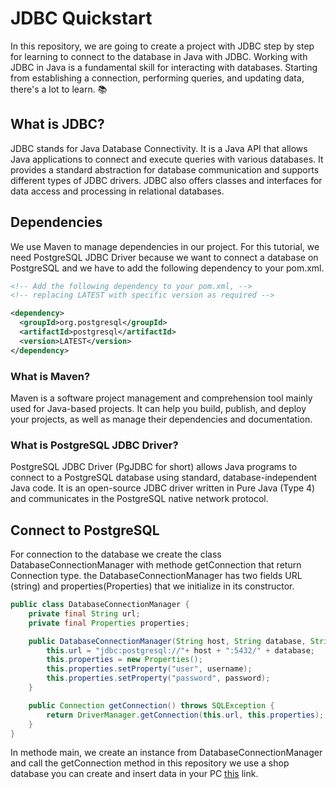 # JDBC Quickstart
In this repository, we are going to create a project with JDBC step by step for learning to connect to the database in Java with JDBC.
Working with JDBC in Java is a fundamental skill for interacting with databases. Starting from establishing a connection, performing queries, and updating data, there's a lot to learn. 📚

## What is JDBC?
JDBC stands for Java Database Connectivity. It is a Java API that allows Java applications to connect and execute queries with various databases. 
It provides a standard abstraction for database communication and supports different types of JDBC drivers.
JDBC also offers classes and interfaces for data access and processing in relational databases.

## Dependencies
We use Maven to manage dependencies in our project. For this tutorial, we need PostgreSQL JDBC Driver because we want to connect a database on PostgreSQL
and we have to add the following dependency to your pom.xml.
``` XML
<!-- Add the following dependency to your pom.xml, -->
<!-- replacing LATEST with specific version as required -->

<dependency>
  <groupId>org.postgresql</groupId>
  <artifactId>postgresql</artifactId>
  <version>LATEST</version>
</dependency>
```

### What is Maven?
Maven is a software project management and comprehension tool mainly used for Java-based projects.
It can help you build, publish, and deploy your projects, as well as manage their dependencies and documentation.

### What is PostgreSQL JDBC Driver?
PostgreSQL JDBC Driver (PgJDBC for short) allows Java programs to connect to a PostgreSQL database using standard,
database-independent Java code. It is an open-source JDBC driver written in Pure Java (Type 4)
and communicates in the PostgreSQL native network protocol.

## Connect to PostgreSQL
For connection to the database we create the class DatabaseConnectionManager with methode getConnection
that return Connection type. the DatabaseConnectionManager has two fields URL (string) and properties(Properties) that we initialize in its constructor.

```java
public class DatabaseConnectionManager {
    private final String url;
    private final Properties properties;

    public DatabaseConnectionManager(String host, String database, String username, String password){
        this.url = "jdbc:postgresql://"+ host + ":5432/" + database;
        this.properties = new Properties();
        this.properties.setProperty("user", username);
        this.properties.setProperty("password", password);
    }

    public Connection getConnection() throws SQLException {
        return DriverManager.getConnection(this.url, this.properties);
    }
}
```
In methode main, we create an instance from DatabaseConnectionManager and call the getConnection method
in this repository we use a shop database you can create and insert data in your PC [this](https://www.w3schools.com/postgresql/postgresql_create_demodatabase.php) link.
